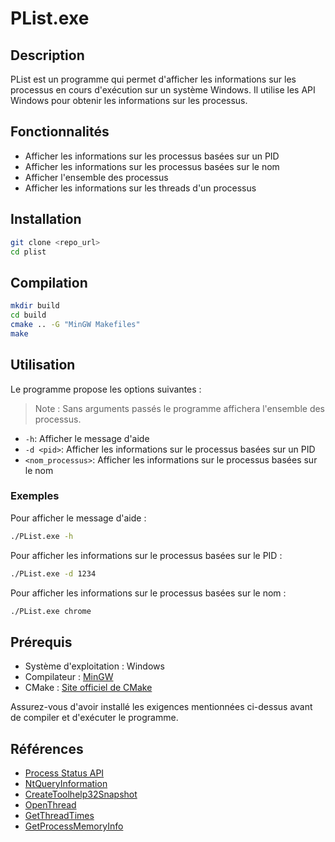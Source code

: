 # PList.exe

## Description

PList est un programme qui permet d'afficher les informations sur les processus en cours d'exécution sur un système Windows. Il utilise les API Windows pour obtenir les informations sur les processus.

## Fonctionnalités

- Afficher les informations sur les processus basées sur un PID
- Afficher les informations sur les processus basées sur le nom
- Afficher l'ensemble des processus
- Afficher les informations sur les threads d'un processus

## Installation

```sh
git clone <repo_url>
cd plist
```

## Compilation

```sh
mkdir build
cd build
cmake .. -G "MinGW Makefiles"
make
```

## Utilisation

Le programme propose les options suivantes :

> Note : Sans arguments passés le programme affichera l'ensemble des processus.

- `-h`: Afficher le message d'aide
- `-d <pid>`: Afficher les informations sur le processus basées sur un PID
- `<nom_processus>`: Afficher les informations sur le processus basées sur le nom

### Exemples

Pour afficher le message d'aide :

```sh
./PList.exe -h
```

Pour afficher les informations sur le processus basées sur le PID :

```sh
./PList.exe -d 1234
```

Pour afficher les informations sur le processus basées sur le nom :

```sh
./PList.exe chrome
```

## Prérequis

- Système d'exploitation : Windows
- Compilateur : [MinGW](https://mingw-w64.org/doku.php)
- CMake : [Site officiel de CMake](https://cmake.org/download/)

Assurez-vous d'avoir installé les exigences mentionnées ci-dessus avant de compiler et d'exécuter le programme.

## Références

- [Process Status API](https://docs.microsoft.com/en-us/windows/win32/api/psapi/)
- [NtQueryInformation](https://docs.microsoft.com/en-us/windows/win32/api/winternl/nf-winternl-ntqueryinformationprocess)
- [CreateToolhelp32Snapshot](https://docs.microsoft.com/en-us/windows/win32/api/tlhelp32/nf-tlhelp32-createtoolhelp32snapshot)
- [OpenThread](https://docs.microsoft.com/en-us/windows/win32/api/processthreadsapi/nf-processthreadsapi-openthread)
- [GetThreadTimes](https://docs.microsoft.com/en-us/windows/win32/api/processthreadsapi/nf-processthreadsapi-getthreadtimes)
- [GetProcessMemoryInfo](https://docs.microsoft.com/en-us/windows/win32/api/psapi/nf-psapi-getprocessmemoryinfo)
